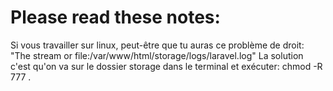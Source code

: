 # Please read these notes: 
Si vous travailler sur linux, peut-être que tu auras ce problème de droit: "The stream or file:/var/www/html/storage/logs/laravel.log" 
La solution c'est qu'on va sur le dossier storage dans le terminal et exécuter: chmod -R 777 . 


